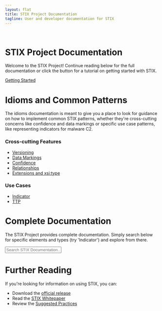 ```yaml
---
layout: flat
title: STIX Project Documentation
tagline: User and developer documentation for STIX
---
```


<br />
<div class="jumbotron">
  <h1>STIX Project Documentation</h1>
  <p>Welcome to the STIX Project! Continue reading below for the full documentation or click the button for a tutorial on getting started with STIX.</p>
  <p><a class="btn btn-primary btn-lg" role="button" href="https://github.com/STIXProject/schemas/wiki/Getting-Started-%281.1%29">Getting Started</a></p>
</div>

# Idioms and Common Patterns

The idioms documentation is meant to give you a place to look for guidance on how to implement common STIX patterns, whether they're cross-cutting concerns like confidence and data markings or specific use case patterns, like representing indicators for malware C2.

### Cross-cutting Features

* [Versioning](idioms/features/versioning)
* [Data Markings](idioms/features/data-markings)
* [Confidence](idioms/features/confidence)
* [Relationships](idioms/features/relationships)
* [Extensions and xsi:type](idioms/features/xsitype)

### Use Cases

* [Indicator](idioms/indicator)
* [TTP](idioms/ttp)

# Complete Documentation

The STIX Project provides complete documentation. Simply search below for specific elements and types (try 'Indicator') and explore from there.

<div class="full-width">
  <input type="text" class="doc-types form-control input-lg" placeholder="Search STIX Documentation..." />
</div>

# Further Reading

If you're looking for information on using STIX, you can:

* Download the [official release](http://stix.mitre.org/language/version1.1/)
* Read the [STIX Whitepaper](http://stix.mitre.org/about/documents/STIX_Whitepaper_v1.1.pdf)
* Review the [Suggested Practices](suggested-practices)
